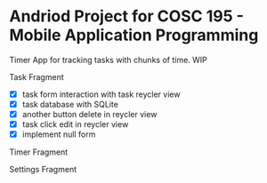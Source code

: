 # Andriod Project for COSC 195 - Mobile Application Programming

Timer App for tracking tasks with chunks of time. WIP

Task Fragment
- [x] task form interaction with task reycler view 
- [x] task database with SQLite
- [x] another button delete in reycler view
- [x] task click edit in reycler view
- [x] implement null form

Timer Fragment



Settings Fragment


